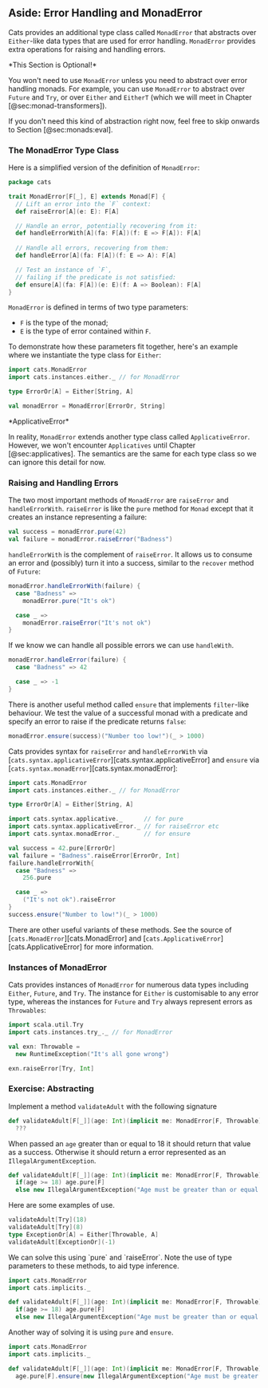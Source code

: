 ## Aside: Error Handling and MonadError

Cats provides an additional type class called `MonadError`
that abstracts over `Either`-like data types
that are used for error handling.
`MonadError` provides extra operations
for raising and handling errors.

<div class="callout callout-info">
*This Section is Optional!*

You won't need to use `MonadError`
unless you need to abstract over error handling monads.
For example, you can use `MonadError`
to abstract over `Future` and `Try`,
or over `Either` and `EitherT`
(which we will meet in Chapter [@sec:monad-transformers]).

If you don't need this kind of abstraction right now,
feel free to skip onwards to Section [@sec:monads:eval].
</div>

### The MonadError Type Class

Here is a simplified version
of the definition of `MonadError`:

```scala
package cats

trait MonadError[F[_], E] extends Monad[F] {
  // Lift an error into the `F` context:
  def raiseError[A](e: E): F[A]

  // Handle an error, potentially recovering from it:
  def handleErrorWith[A](fa: F[A])(f: E => F[A]): F[A]
  
  // Handle all errors, recovering from them:
  def handleError[A](fa: F[A])(f: E => A): F[A]

  // Test an instance of `F`,
  // failing if the predicate is not satisfied:
  def ensure[A](fa: F[A])(e: E)(f: A => Boolean): F[A]
}
```

`MonadError` is defined in terms of two type parameters:

- `F` is the type of the monad;
- `E` is the type of error contained within `F`.

To demonstrate how these parameters fit together,
here's an example where we
instantiate the type class for `Either`:

```scala mdoc:silent
import cats.MonadError
import cats.instances.either._ // for MonadError

type ErrorOr[A] = Either[String, A]

val monadError = MonadError[ErrorOr, String]
```

<div class="callout callout-warning">
*ApplicativeError*

In reality, `MonadError` extends another type class
called `ApplicativeError`.
However, we won't encounter `Applicatives`
until Chapter [@sec:applicatives].
The semantics are the same for each type class
so we can ignore this detail for now.
</div>

### Raising and Handling Errors

The two most important methods of `MonadError`
are `raiseError` and `handleErrorWith`.
`raiseError` is like the `pure` method for `Monad`
except that it creates an instance representing a failure:

```scala mdoc
val success = monadError.pure(42)
val failure = monadError.raiseError("Badness")
```

`handleErrorWith` is the complement of `raiseError`.
It allows us to consume an error and (possibly)
turn it into a success,
similar to the `recover` method of `Future`:

```scala mdoc
monadError.handleErrorWith(failure) {
  case "Badness" =>
    monadError.pure("It's ok")

  case _ =>
    monadError.raiseError("It's not ok")
}
```

If we know we can handle all possible errors 
we can use `handleWith`.

```scala mdoc
monadError.handleError(failure) {
  case "Badness" => 42

  case _ => -1
}
```

There is another useful method called `ensure`
that implements `filter`-like behaviour.
We test the value of a successful monad with a predicate
and specify an error to raise if the predicate returns `false`:

```scala mdoc
monadError.ensure(success)("Number too low!")(_ > 1000)
```

Cats provides syntax for `raiseError` and `handleErrorWith`
via [`cats.syntax.applicativeError`][cats.syntax.applicativeError]
and `ensure` via [`cats.syntax.monadError`][cats.syntax.monadError]:

```scala mdoc:invisible:reset
import cats.MonadError
import cats.instances.either._ // for MonadError

type ErrorOr[A] = Either[String, A]
```
```scala mdoc:silent
import cats.syntax.applicative._      // for pure
import cats.syntax.applicativeError._ // for raiseError etc
import cats.syntax.monadError._       // for ensure
```

```scala mdoc
val success = 42.pure[ErrorOr]
val failure = "Badness".raiseError[ErrorOr, Int]
failure.handleErrorWith{
  case "Badness" =>
    256.pure

  case _ =>
    ("It's not ok").raiseError
}
success.ensure("Number to low!")(_ > 1000)
```

There are other useful variants of these methods.
See the source of [`cats.MonadError`][cats.MonadError]
and [`cats.ApplicativeError`][cats.ApplicativeError]
for more information.

### Instances of MonadError

Cats provides instances of `MonadError`
for numerous data types including
`Either`, `Future`, and `Try`.
The instance for `Either` is customisable to any error type,
whereas the instances for `Future` and `Try`
always represent errors as `Throwables`:

```scala mdoc:silent
import scala.util.Try
import cats.instances.try_._ // for MonadError

val exn: Throwable =
  new RuntimeException("It's all gone wrong")
```

```scala mdoc
exn.raiseError[Try, Int]
```

### Exercise: Abstracting

Implement a method `validateAdult` with the following signature

```scala
def validateAdult[F[_]](age: Int)(implicit me: MonadError[F, Throwable]): F[Int] =
  ???
```

When passed an `age` greater than or equal to 18 it should return that value as a success. Otherwise it should return a error represented as an `IllegalArgumentException`.

```scala mdoc:invisible
def validateAdult[F[_]](age: Int)(implicit me: MonadError[F, Throwable]): F[Int] =
  if(age >= 18) age.pure[F]
  else new IllegalArgumentException("Age must be greater than or equal to 18").raiseError[F, Int]
```

Here are some examples of use.

```scala mdoc
validateAdult[Try](18)
validateAdult[Try](8)
type ExceptionOr[A] = Either[Throwable, A]
validateAdult[ExceptionOr](-1)
```

<div class="solution">
We can solve this using `pure` and `raiseError`. Note the use of type parameters to these methods, to aid type inference.

```scala mdoc:invisible:reset-object
import cats.MonadError
import cats.implicits._
```
```scala mdoc:silent
def validateAdult[F[_]](age: Int)(implicit me: MonadError[F, Throwable]): F[Int] =
  if(age >= 18) age.pure[F]
  else new IllegalArgumentException("Age must be greater than or equal to 18").raiseError[F, Int]
```

Another way of solving it is using `pure` and `ensure`.

```scala mdoc:invisible:reset-object
import cats.MonadError
import cats.implicits._
```

```scala mdoc:silent
def validateAdult[F[_]](age: Int)(implicit me: MonadError[F, Throwable]): F[Int] = 
  age.pure[F].ensure(new IllegalArgumentException("Age must be greater than or equal to 18"))(_ >= 18)
```
</div>
